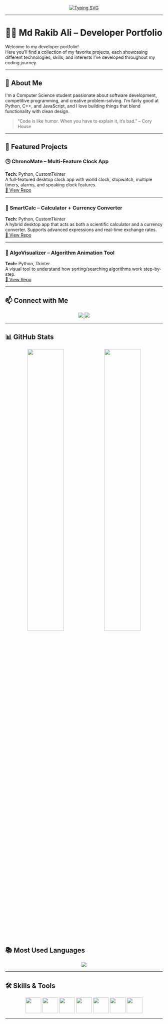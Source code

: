 <p align="center">
  <a href="https://git.io/typing-svg">
    <img src="https://readme-typing-svg.demolab.com?font=Fira+Code&size=25&pause=1000&color=4AE2F7&width=435&lines=Hi%2C+I'm+Rakib;Competitive++Programmer;Python+%7C+C%2B%2B+%7C+Web+Dev+Enthusiast" alt="Typing SVG" />
  </a>
</p>

---

# 👨‍💻 Md Rakib Ali – Developer Portfolio

Welcome to my developer portfolio!  
Here you’ll find a collection of my favorite projects, each showcasing different technologies, skills, and interests I’ve developed throughout my coding journey.

---

## 🧩 About Me

I'm a Computer Science student passionate about software development, competitive programming, and creative problem-solving. I'm fairly good at Python, C++, and JavaScript, and I love building things that blend functionality with clean design.

> “Code is like humor. When you have to explain it, it’s bad.” – Cory House

---

## 🚀 Featured Projects

### 🕒 ChronoMate – Multi-Feature Clock App  
**Tech:** Python, CustomTkinter  
A full-featured desktop clock app with world clock, stopwatch, multiple timers, alarms, and speaking clock features.  
[🔗 View Repo](https://github.com/yourusername/chronomate)

---

### 💱 SmartCalc – Calculator + Currency Converter  
**Tech:** Python, CustomTkinter  
A hybrid desktop app that acts as both a scientific calculator and a currency converter. Supports advanced expressions and real-time exchange rates.  
[🔗 View Repo](https://github.com/yourusername/smartcalc)

---

### 🧠 AlgoVisualizer – Algorithm Animation Tool  
**Tech:** Python, Tkinter  
A visual tool to understand how sorting/searching algorithms work step-by-step.  
[🔗 View Repo](https://github.com/yourusername/algovisualizer)

---

## 📫 Connect with Me

<p align="center">
  <a href="https://linkedin.com/in/md-rakib-ali-383947218/" target="_blank">
    <img src="https://img.shields.io/badge/-LinkedIn-0077B5?style=flat-square&logo=linkedin&logoColor=white" />
  </a>
  <a href="mailto:rakibislam13122018@gmail.com">
    <img src="https://img.shields.io/badge/-Email-D14836?style=flat-square&logo=gmail&logoColor=white" />
  </a>
</p>

---

## 📊 GitHub Stats

<!-- Existing stats -->
<p align="center">
  <img src="https://github-readme-stats.vercel.app/api?username=Rakibislam22&show_icons=true&theme=github_dark&hide_border=true" width="48%" />
  <img src="https://github-readme-streak-stats.herokuapp.com/?user=Rakibislam22&theme=github-dark&hide_border=true" width="48%" />
</p>

<!-- NEW: Most Used Languages -->
## 📚 Most Used Languages

<p align="center">
  <img src="https://github-readme-stats.vercel.app/api/top-langs/?username=Rakibislam22&layout=compact&theme=github_dark&hide_border=true" />
</p>


---

## 🛠️ Skills & Tools

<p align="center">
  <img src="https://cdn.jsdelivr.net/gh/devicons/devicon/icons/python/python-original.svg" width="50" />
  <img src="https://cdn.jsdelivr.net/gh/devicons/devicon/icons/cplusplus/cplusplus-original.svg" width="50" />
  <img src="https://cdn.jsdelivr.net/gh/devicons/devicon/icons/javascript/javascript-original.svg" width="50" />
  <img src="https://cdn.jsdelivr.net/gh/devicons/devicon/icons/html5/html5-original.svg" width="50" />
  <img src="https://cdn.jsdelivr.net/gh/devicons/devicon/icons/css3/css3-original.svg" width="50" />
  <img src="https://cdn.jsdelivr.net/gh/devicons/devicon/icons/git/git-original.svg" width="50" />
  <img src="https://cdn.jsdelivr.net/gh/devicons/devicon/icons/vscode/vscode-original.svg" width="50" />
</p>

---
